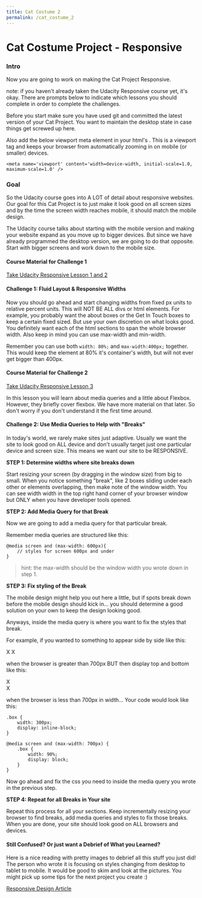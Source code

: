 ```yaml
---
title: Cat Costume 2
permalink: /cat_costume_2
---
```


# Cat Costume Project - Responsive

### Intro
Now you are going to work on making the Cat Project Responsive.

note: if you haven't already taken the Udacity Responsive course yet, it's okay. There are prompts below to indicate which lessons you should complete in order to complete the challenges.

Before you start make sure you have used git and committed the latest version of your Cat Project. You want to maintain the desktop state in case things get screwed up here.

Also add the below viewport meta element in your html's <head></head>. This is a viewport tag and keeps your browser from automatically zooming in on mobile (or smaller) devices.

```
<meta name='viewport' content='width=device-width, initial-scale=1.0, maximum-scale=1.0' />
```


### Goal

So the Udacity course goes into A LOT of detail about responsive websites. Our goal for this Cat Project is to just make it look good on all screen sizes and by the time the screen width reaches mobile, it should match the mobile design.

The Udacity course talks about starting with the mobile version and making your website expand as you move up to bigger devices. But since we have already programmed the desktop version, we are going to do that opposite. Start with bigger screens and work down to the mobile size.


#### Course Material for Challenge 1

[Take Udacity Responsive Lesson 1 and 2](https://classroom.udacity.com/courses/ud893)


#### Challenge 1: Fluid Layout & Responsive Widths

Now you should go ahead and start changing widths from fixed px units to relative percent units. This will NOT BE ALL divs or html elements. For example, you probably want the about boxes or the Get In Touch boxes to keep a certain fixed sized. But use your own discretion on what looks good. You definitely want each of the html sections to span the whole browser width. Also keep in mind you can use max-width and min-width.

Remember you can use both `width: 80%;` and `max-width:400px;` together. This would keep the element at 80% it's container's width, but will not ever get bigger than 400px.


#### Course Material for Challenge 2

[Take Udacity Responsive Lesson 3](https://classroom.udacity.com/courses/ud893)

In this lesson you will learn about media queries and a little about Flexbox. However, they briefly cover flexbox. We have more material on that later. So don't worry if you don't understand it the first time around.


#### Challenge 2: Use Media Queries to Help with "Breaks"

In today's world, we rarely make sites just adaptive. Usually we want the site to look good on ALL device and don't usually target just one particular device and screen size. This means we want our site to be RESPONSIVE.

**STEP 1: Determine widths where site breaks down**

Start resizing your screen (by dragging in the window size) from big to small. When you notice something "break", like 2 boxes sliding under each other or elements overlapping, then make note of the window width. You can see width width in the top right hand corner of your browser window but ONLY when you have developer tools opened.


**STEP 2: Add Media Query for that Break**

Now we are going to add a media query for that particular break.

Remember media queries are structured like this:

```
@media screen and (max-width: 600px){
    // styles for screen 600px and under
}
```

> hint: the max-width should be the window width you wrote down in step 1.


**STEP 3: Fix styling of the Break**

The mobile design might help you out here a little, but if spots break down before the mobile design should kick in... you should determine a good solution on your own to keep the design looking good.

Anyways, inside the media query is where you want to fix the styles that break.

For example, if you wanted to something to appear side by side like this:

X X

when the browser is greater than 700px BUT then display top and bottom like this:

X  
X

when the browser is less than 700px in width... Your code would look like this:

```
.box {
    width: 300px;
    display: inline-block;
}

@media screen and (max-width: 700px) {
    .box {
        width: 90%;
        display: block;
    }
}
```

Now go ahead and fix the css you need to inside the media query you wrote in the previous step.


**STEP 4: Repeat for all Breaks in Your site**

Repeat this process for all your sections. Keep incrementally resizing your browser to find breaks, add media queries and styles to fix those breaks. When you are done, your site should look good on ALL browsers and devices.



#### Still Confused? Or just want a Debrief of What you Learned?

Here is a nice reading with pretty images to debrief all this stuff you just did! The person who wrote it is focusing on styles changing from desktop to tablet to mobile. It would be good to skim and look at the pictures. You might pick up some tips for the next project you create :)

[Responsive Design Article](https://internetingishard.com/html-and-css/responsive-design/)
